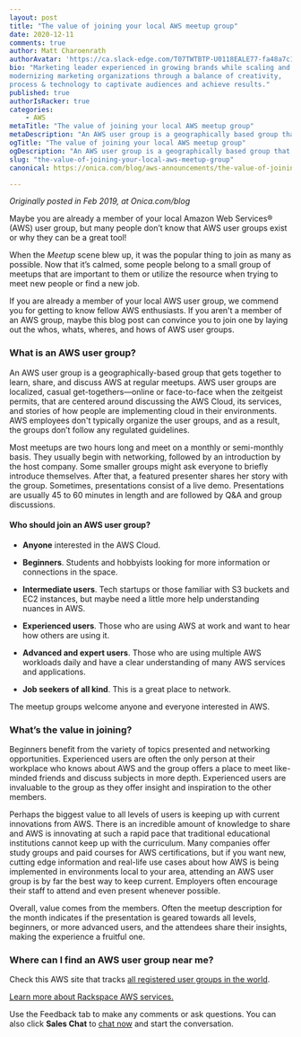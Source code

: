 ```yaml
---
layout: post
title: "The value of joining your local AWS meetup group"
date: 2020-12-11
comments: true
author: Matt Charoenrath 
authorAvatar: 'https://ca.slack-edge.com/T07TWTBTP-U0118EALE77-fa48a7c11b02-72'
bio: "Marketing leader experienced in growing brands while scaling and 
modernizing marketing organizations through a balance of creativity, 
process & technology to captivate audiences and achieve results."
published: true
authorIsRacker: true
categories:
    - AWS
metaTitle: "The value of joining your local AWS meetup group"
metaDescription: "An AWS user group is a geographically based group that gets together to learn, share and discuss AWS at regular meetups."
ogTitle: "The value of joining your local AWS meetup group"
ogDescription: "An AWS user group is a geographically based group that gets together to learn, share and discuss AWS at regular meetups."
slug: "the-value-of-joining-your-local-aws-meetup-group"
canonical: https://onica.com/blog/aws-announcements/the-value-of-joining-your-local-aws-meetup-group/

---
```


*Originally posted in Feb 2019, at Onica.com/blog*

Maybe you are already a member of your local Amazon Web Services&reg; (AWS) 
user group, but many people don’t know that AWS user groups exist or why 
they can be a great tool!

<!--more-->

When the *Meetup* scene blew up, it was the popular thing to join as many 
as possible. Now that it’s calmed, some people belong to a small group of 
meetups that are important to them or utilize the resource when trying 
to meet new people or find a new job.

If you are already a member of your local AWS 
user group, we commend you for getting to know fellow AWS enthusiasts. If you
aren't a member of an AWS group, maybe this blog post can convince you to join one
by laying out the whos, whats, wheres, and hows of AWS user groups.

### What is an AWS user group?  

An AWS user group is a geographically-based group that gets together to
learn, share, and discuss AWS at regular meetups. AWS user groups are
localized, casual get-togethers&mdash;online or face-to-face when the zeitgeist
permits, that are centered around discussing the AWS Cloud, its services, and stories
of how people are implementing cloud in their environments. AWS employees
don't typically organize the user groups, and as a result, the groups don’t follow any regulated guidelines. 

Most meetups are two hours long and meet on a monthly or semi-monthly
basis. They usually begin with networking, followed by an introduction
by the host company. Some smaller groups might ask everyone to briefly
introduce themselves. After that, a featured presenter shares her
story with the group. Sometimes, presentations consist of a live demo. Presentations
are usually 45 to 60 minutes in length and are followed by Q&A and group discussions.

#### Who should join an AWS user group?

- **Anyone** interested in the AWS Cloud.

- **Beginners**. Students and hobbyists looking for more information or
  connections in the space.

- **Intermediate users**. Tech startups or those familiar with S3 buckets and EC2
  instances, but maybe need a little more help understanding nuances in AWS.

- **Experienced users**. Those who are using AWS at work and want to hear
  how others are using it.

- **Advanced and expert users**. Those who are using multiple AWS workloads
  daily and have a clear understanding of many AWS services and applications.

- **Job seekers of all kind**. This is a great place to network.

The meetup groups welcome anyone and everyone interested in AWS.  

### What’s the value in joining?

Beginners benefit from the variety of topics presented and networking
opportunities. Experienced users are often the only person at
their workplace who knows about AWS and the group offers a place to
meet like-minded friends and discuss subjects in more depth. Experienced
users are invaluable to the group as they offer insight and inspiration to the other members.  

Perhaps the biggest value to all levels of users is keeping up with
current innovations from AWS. There is an incredible amount of
knowledge to share and AWS is innovating at such a rapid
pace that traditional educational institutions cannot keep up with
the curriculum. Many companies offer study groups and paid courses
for AWS certifications, but if you want new, cutting edge information and real-life use
cases about how AWS is being implemented in environments local to your
area, attending an AWS user group is by far the best way to keep
current. Employers often encourage their staff to attend and even present whenever possible.

Overall, value comes from the members. Often the meetup description for the
month indicates if the presentation is geared towards all levels, beginners, or
more advanced users, and the attendees share their insights, making the experience a fruitful one.

### Where can I find an AWS user group near me?

Check this AWS site that tracks [all registered user groups in the world](https://aws.amazon.com/developer/community/usergroups/).

<a class="cta blue" id="cta" href="https://www.rackspace.com/cloud/aws">Learn more about Rackspace AWS services.</a>

Use the Feedback tab to make any comments or ask questions. You can also click
**Sales Chat** to [chat now](https://www.rackspace.com/) and start the conversation.
